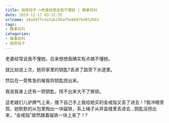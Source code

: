 ```yaml
---
title: 搞笑段子->老婆经常说我不懂她 | 糗事百科
date: 2019-12-17 03:32:55
urlname: 19ad9ffcda7ab10baf5e669764052603
tags: 
- 糗事百科
categories:
- 糗事百科
- 搞笑段子
---
```

老婆经常说我不懂她，后来想想我确实有点搞不懂她。

就比如说上次，她将家里的钥匙?丢进了路旁下水道里。

然后在一旁焦急的催我将钥匙捞出来。

我说我身上还有一把钥匙，捞不出来大不了换锁。

这老娘们儿驴脾气上来，撸下自己手上我给她买的金戒指又丢了进去！?我冷眼旁观，她默默的从包里掏出一块磁铁，系上绳子从井盖缝里丢进去…钥匙没捞出来，“金戒指”居然跟着磁铁一块上来了！?


